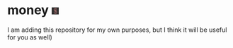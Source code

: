 # money   ![icon.png](etc/icon_v2.png)
I am adding this repository for my own purposes, but I think it will be useful for you as well)
